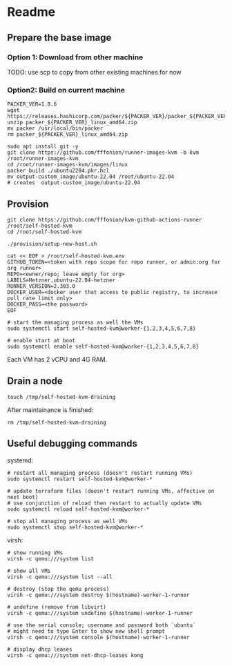 # Readme

## Prepare the base image

### Option 1: Download from other machine

TODO: use scp to copy from other existing machines for now

### Option2: Build on current machine

```shell
PACKER_VER=1.8.6
wget https://releases.hashicorp.com/packer/${PACKER_VER}/packer_${PACKER_VER}_linux_amd64.zip
unzip packer_${PACKER_VER}_linux_amd64.zip
mv packer /usr/local/bin/packer
rm packer_${PACKER_VER}_linux_amd64.zip

sudo apt install git -y
git clone https://github.com/fffonion/runner-images-kvm -b kvm /root/runner-images-kvm
cd /root/runner-images-kvm/images/linux
packer build ./ubuntu2204.pkr.hcl
mv output-custom_image/ubuntu-22.04 /root/ubuntu-22.04
# creates  output-custom_image/ubuntu-22.04
``` 

## Provision

```shell
git clone https://github.com/fffonion/kvm-github-actions-runner /root/self-hosted-kvm
cd /root/self-hosted-kvm

./provision/setup-new-host.sh

cat << EOF > /root/self-hosted-kvm.env
GITHUB_TOKEN=<token with repo scope for repo runner, or admin:org for org runner>
REPO=<owner/repo; leave empty for org>
LABELS=Hetzner,ubuntu-22.04-hetzner
RUNNER_VERSION=2.303.0
DOCKER_USER=<docker user that access to public registry, to increase pull rate limit only>
DOCKER_PASS=<the password>
EOF

# start the managing process as well the VMs
sudo systemctl start self-hosted-kvm@worker-{1,2,3,4,5,6,7,8}

# enable start at boot
sudo systemctl enable self-hosted-kvm@worker-{1,2,3,4,5,6,7,8}
```

Each VM has 2 vCPU and 4G RAM.

## Drain a node

```shell
touch /tmp/self-hosted-kvm-draining
```

After maintainance is finished:

```shell
rm /tmp/self-hosted-kvm-draining
```

## Useful debugging commands

systemd:

```shell
# restart all managing process (doesn't restart running VMs)
sudo systemctl restart self-hosted-kvm@worker-*

# update terraform files (doesn't restart running VMs, affective on next boot)
# use conjunction of reload then restart to actually update VMs
sudo systemctl reload self-hosted-kvm@worker-*

# stop all managing process as well VMs
sudo systemctl stop self-hosted-kvm@worker-*
```

virsh:

```shell
# show running VMs
virsh -c qemu:///system list

# show all VMs
virsh -c qemu:///system list --all

# destroy (stop the qemu process)
virsh -c qemu:///system destroy $(hostname)-worker-1-runner

# undefine (remove from libvirt)
virsh -c qemu:///system undefine $(hostname)-worker-1-runner

# use the serial console; username and password both `ubuntu`
# might need to type Enter to show new shell prompt
virsh -c qemu:///system console $(hostname)-worker-1-runner

# display dhcp leases
virsh -c qemu:///system net-dhcp-leases kong
```

